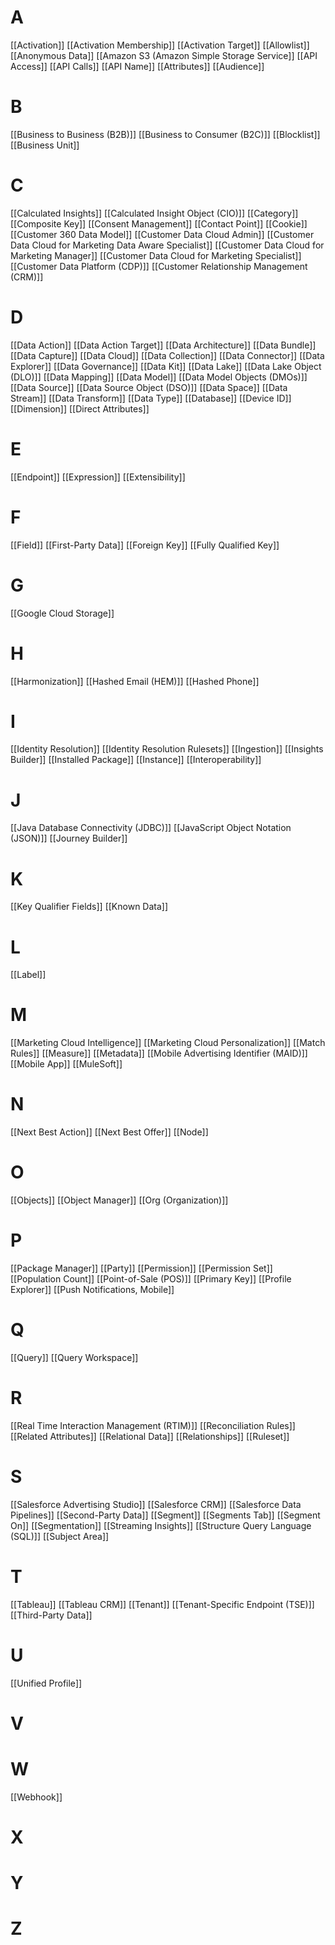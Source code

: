 # A
[[Activation]]
[[Activation Membership]]
[[Activation Target]]
[[Allowlist]]
[[Anonymous Data]]
[[Amazon S3 (Amazon Simple Storage Service]]
[[API Access]]
[[API Calls]]
[[API Name]]
[[Attributes]]
[[Audience]]
# B
[[Business to Business (B2B)]]
[[Business to Consumer (B2C)]]
[[Blocklist]]
[[Business Unit]]
# C
[[Calculated Insights]]
[[Calculated Insight Object (CIO)]]
[[Category]]
[[Composite Key]]
[[Consent Management]]
[[Contact Point]]
[[Cookie]]
[[Customer 360 Data Model]]
[[Customer Data Cloud Admin]]
[[Customer Data Cloud for Marketing Data Aware Specialist]]
[[Customer Data Cloud for Marketing Manager]]
[[Customer Data Cloud for Marketing Specialist]]
[[Customer Data Platform (CDP)]]
[[Customer Relationship Management (CRM)]]
# D
[[Data Action]]
[[Data Action Target]]
[[Data Architecture]]
[[Data Bundle]]
[[Data Capture]]
[[Data Cloud]]
[[Data Collection]]
[[Data Connector]]
[[Data Explorer]]
[[Data Governance]]
[[Data Kit]]
[[Data Lake]]
[[Data Lake Object (DLO)]]
[[Data Mapping]]
[[Data Model]]
[[Data Model Objects (DMOs)]]
[[Data Source]]
[[Data Source Object (DSO)]]
[[Data Space]]
[[Data Stream]]
[[Data Transform]]
[[Data Type]]
[[Database]]
[[Device ID]]
[[Dimension]]
[[Direct Attributes]]
# E
[[Endpoint]]
[[Expression]]
[[Extensibility]]
# F
[[Field]]
[[First-Party Data]]
[[Foreign Key]]
[[Fully Qualified Key]]
# G
[[Google Cloud Storage]]
# H
[[Harmonization]]
[[Hashed Email (HEM)]]
[[Hashed Phone]]
# I
[[Identity Resolution]]
[[Identity Resolution Rulesets]]
[[Ingestion]]
[[Insights Builder]]
[[Installed Package]]
[[Instance]]
[[Interoperability]]
# J
[[Java Database Connectivity (JDBC)]]
[[JavaScript Object Notation (JSON)]]
[[Journey Builder]]
# K
[[Key Qualifier Fields]]
[[Known Data]]
# L
[[Label]]
# M
[[Marketing Cloud Intelligence]]
[[Marketing Cloud Personalization]]
[[Match Rules]]
[[Measure]]
[[Metadata]]
[[Mobile Advertising Identifier (MAID)]]
[[Mobile App]]
[[MuleSoft]]
# N
[[Next Best Action]]
[[Next Best Offer]]
[[Node]]
# O
[[Objects]]
[[Object Manager]]
[[Org (Organization)]]
# P
[[Package Manager]]
[[Party]]
[[Permission]]
[[Permission Set]]
[[Population Count]]
[[Point-of-Sale (POS)]]
[[Primary Key]]
[[Profile Explorer]]
[[Push Notifications, Mobile]]
# Q
[[Query]]
[[Query Workspace]]
# R
[[Real Time Interaction Management (RTIM)]]
[[Reconciliation Rules]]
[[Related Attributes]]
[[Relational Data]]
[[Relationships]]
[[Ruleset]]
# S
[[Salesforce Advertising Studio]]
[[Salesforce CRM]]
[[Salesforce Data Pipelines]]
[[Second-Party Data]]
[[Segment]]
[[Segments Tab]]
[[Segment On]]
[[Segmentation]]
[[Streaming Insights]]
[[Structure Query Language (SQL)]]
[[Subject Area]]
# T
[[Tableau]]
[[Tableau CRM]]
[[Tenant]]
[[Tenant-Specific Endpoint (TSE)]]
[[Third-Party Data]]
# U
[[Unified Profile]]
# V
# W
[[Webhook]]
# X
# Y
# Z